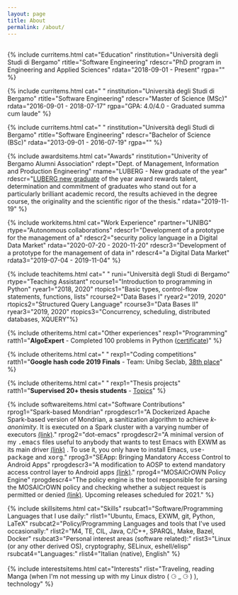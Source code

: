 ```yaml
---
layout: page
title: About
permalink: /about/
---
```

<br>
{% include curritems.html
cat="Education"
rinstitution="Università degli Studi di Bergamo"
rtitle="Software Engineering"
rdescr="PhD program in Engineering and Applied Sciences"
rdata="2018-09-01 - Present"
rgpa="" %}

{% include curritems.html
cat="        "
rinstitution="Università degli Studi di Bergamo"
rtitle="Software Engineering"
rdescr="Master of Science (MSc)"
rdata="2016-09-01 - 2018-07-17"
rgpa="GPA: 4.0/4.0 - Graduated summa cum laude" %}

{% include curritems.html
cat="        "
rinstitution="Università degli Studi di Bergamo"
rtitle="Software Engineering"
rdescr="Bachelor of Science (BSc)"
rdata="2013-09-01 - 2016-07-19"
rgpa="" %}

{% include awardsitems.html
cat="Awards"
rinstitution="Univerity of Bergamo Alumni Association"
rdept="Dept. of Management, Information and Production Engineering"
rname="LUBERG - New graduate of the year"
rdescr="<a href='http://www.luberg.it/eccellenze/proclamazione-neolaureati-dellanno-premio-agli-studi-2/'>LUBERG new graduate</a> of the year award rewards talent, determination and commitment of graduates who stand out for a particularly brilliant academic record, the results achieved in the degree course, the originality and the scientific rigor of the thesis."
rdata="2019-11-19" %}

{% include workitems.html
cat="Work Experience"
rpartner="UNIBG"
rtype="Autonomous collaborations"
rdescr1="Development of a prototype for the management of a"
rdescr2="security policy language in a Digital Data Market"
rdata="2020-07-20 - 2020-11-20"
rdescr3="Development of a prototype for the management of data in"
rdescr4="a Digital Data Market"
rdata3="2019-07-04 - 2019-11-04" %}

{% include teachitems.html
cat="            "
runi="Università degli Studi di Bergamo"
rtype="Teaching Assistant"
rcourse1="Introduction to programming in Python"
ryear1="2018, 2020"
rtopics1="Basic types, control-flow statements, functions, lists"
rcourse2="Data Bases I"
ryear2="2019, 2020"
rtopics2="Structured Query Language"
rcourse3="Data Bases II"
ryear3="2019, 2020"
rtopics3="Concurrency, scheduling, distributed databases, XQUERY"%}

{% include otheritems.html
cat="Other experiences"
rexp1="Programming"
ratth1="__AlgoExpert__ - Completed 100 problems in Python ([certificate](./resources/AlgoExpert_Certificate.pdf))"
%}

{% include otheritems.html
cat="             "
rexp1="Coding competitions"
ratth1="__Google hash code 2019 Finals__ - Team: Unibg Seclab, [38th place](https://codingcompetitions.withgoogle.com/hashcode/archive/2019)"
%}

{% include otheritems.html
cat="             "
rexp1="Thesis projects"
ratth1="__Supervised 20+ thesis students__ - [Topics](https://seclab.unibg.it/tesi/)"
%}

{% include softwareitems.html
cat="Software Contributions"
rprog1="Spark-based Mondrian"
rprogdescr1="A Dockerized Apache Spark-based version of Mondrian, a sanitization algorithm to achieve <i>k-anonimity</i>. It is executed on a Spark cluster with a varying number of executors <a href='https://github.com/mosaicrown/mondrian'>(link)</a>."
rprog2="dot-emacs"
rprogdescr2="A minimal version of my <tt>.emacs</tt> files useful to anybody that wants to test Emacs with EXWM as its main driver <a href='https://github.com/dariofad/dot-emacs'>(link)</a> . To use it, you only have to install Emacs, <tt>use-package</tt> and <tt>xorg</tt>."
rprog3="SEApp: Bringing Mandatory Access Control to Android Apps"
rprogdescr3="A modification to AOSP to extend mandatory access control layer to Android apps <a href='https://github.com/matthewrossi/seapp'>(link)</a>."
rprog4="MOSAICrOWN Policy Engine"
rprogdescr4="The policy engine is the tool responsible for parsing the MOSAICrOWN policy and checking whether a subject request is permitted or denied <a href='https://github.com/mosaicrown/policy-engine'>(link)</a>. Upcoming releases scheduled for 2021."
%}

{% include skillsitems.html
cat="Skills"
rsubcat1="Software/Programming Languages that I use daily:"
rlist1="Ubuntu, Emacs, EXWM, git, Python, LaTeX"
rsubcat2="Policy/Programming Languages and tools that I've used occasionally:"
rlist2="M4, TE, CIL, Java, C/C++, SPARQL, Make, Bazel, Docker"
rsubcat3="Personal interest areas (software related):"
rlist3="Linux (or any other derived OS), cryptography, SELinux, eshell/elisp"
rsubcat4="Languages:"
rlist4="Italian (native), English"
%}
<br><br>
{% include interestsitems.html
cat="Interests"
rlist="Traveling, reading Manga (when I'm not messing up with my Linux distro ( ⚆ _ ⚆ ) ), technology"
%}
